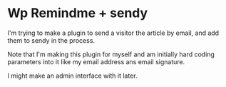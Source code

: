 # Wp Remindme + sendy

I'm trying to make a plugin to send a visitor the article by email, and add them to sendy in the process.

Note that I'm making this plugin for myself and am initially hard coding parameters into it like my email address ans email signature.

I might make an admin interface with it later.